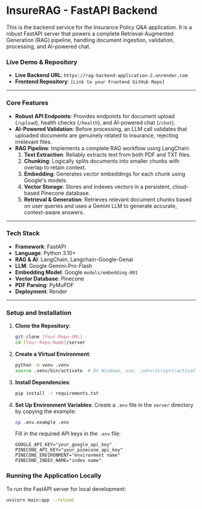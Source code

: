 # InsureRAG - FastAPI Backend

This is the backend service for the Insurance Policy Q&A application. It is a robust FastAPI server that powers a complete Retrieval-Augmented Generation (RAG) pipeline, handling document ingestion, validation, processing, and AI-powered chat.

### Live Demo & Repository

- **Live Backend URL**: `https://rag-backend-application-2.onrender.com`
- **Frontend Repository**: `[Link to your Frontend GitHub Repo]`

---

### Core Features

- **Robust API Endpoints**: Provides endpoints for document upload (`/upload`), health checks (`/health`), and AI-powered chat (`/chat`).
- **AI-Powered Validation**: Before processing, an LLM call validates that uploaded documents are genuinely related to insurance, rejecting irrelevant files.
- **RAG Pipeline**: Implements a complete RAG workflow using LangChain:
    1.  **Text Extraction**: Reliably extracts text from both PDF and TXT files.
    2.  **Chunking**: Logically splits documents into smaller chunks with overlap to retain context.
    3.  **Embedding**: Generates vector embeddings for each chunk using Google's models.
    4.  **Vector Storage**: Stores and indexes vectors in a persistent, cloud-based Pinecone database.
    5.  **Retrieval & Generation**: Retrieves relevant document chunks based on user queries and uses a Gemini LLM to generate accurate, context-aware answers.

---

### Tech Stack

- **Framework**: FastAPI
- **Language**: Python 3.10+
- **RAG & AI**: LangChain, Langchain-Google-Genai
- **LLM**: Google Gemini-Pro-Flash
- **Embedding Model**: Google `models/embedding-001`
- **Vector Database**: Pinecone
- **PDF Parsing**: PyMuPDF
- **Deployment**: Render

---

### Setup and Installation

1.  **Clone the Repository**:
    ```bash
    git clone [Your-Repo-URL]
    cd [Your-Repo-Name]/server
    ```

2.  **Create a Virtual Environment**:
    ```bash
    python -m venv .venv
    source .venv/bin/activate  # On Windows, use: .venv\Scripts\activate
    ```

3.  **Install Dependencies**:
    ```bash
    pip install -r requirements.txt
    ```

4.  **Set Up Environment Variables**:
    Create a `.env` file in the `server` directory by copying the example:
    ```bash
    cp .env.example .env
    ```
    Fill in the required API keys in the `.env` file:
    ```env
    GOOGLE_API_KEY="your_google_api_key"
    PINECONE_API_KEY="your_pinecone_api_key"
    PINECONE_ENVIRONMENT="environment name" 
    PINECONE_INDEX_NAME="index name"
    ```

### Running the Application Locally

To run the FastAPI server for local development:
```bash
uvicorn main:app --reload
